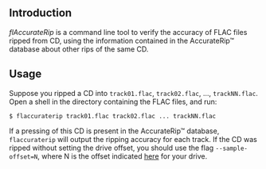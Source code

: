 Introduction
------------

*flAccurateRip* is a command line tool to verify the accuracy of FLAC files
ripped from CD, using the information contained in the AccurateRip™ database
about other rips of the same CD.

Usage
-----

Suppose you ripped a CD into `track01.flac`, `track02.flac`, ...,
`trackNN.flac`. Open a shell in the directory containing the FLAC files, and
run:

    $ flaccuraterip track01.flac track02.flac ... trackNN.flac

If a pressing of this CD is present in the AccurateRip™ database,
`flaccuraterip` will output the ripping accuracy for each track. If the CD was
ripped without setting the drive offset, you should use the flag
`--sample-offset=N`, where N is the offset indicated
[here](http://accuraterip.com/driveoffsets.htm
"http://accuraterip.com/driveoffsets.htm") for your drive.
